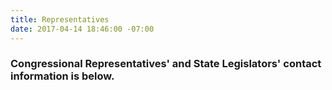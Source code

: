 ```yaml
---
title: Representatives
date: 2017-04-14 18:46:00 -07:00
---
```


### Congressional Representatives' and State Legislators' contact information is below.  
